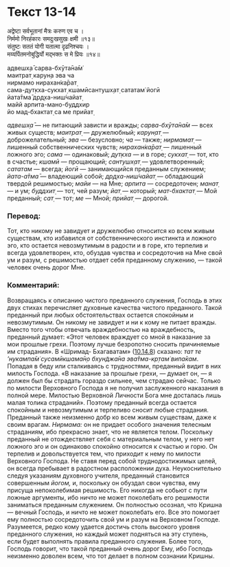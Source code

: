 # Текст 13-14

अद्वेष्टा सर्वभूतानां मैत्रः करुण एव च ।  
निर्ममो निरहंकारः समदुःखसुखः क्षमी ॥१३॥  
संतुष्टः सततं योगी यतात्मा दृढनिश्चयः ।  
मय्यर्पितमनोबुद्धिर्यो मद्भक्तः स मे प्रियः ॥१४॥

адвешх̣а̄ сарва-бхӯта̄на̄м̇  
маитрат̣ карун̣а эва ча  
нирмамо нирахан̇ка̄рат̣  
сама-дут̣кха-сукхат̣ кшамӣсантушх̣ат̣ сататам̇ йогӣ  
йата̄тма̄ др̣д̣ха-ниш́чайат̣  
майй арпита-мано-буддхир  
йо мад-бхактат̣ са ме прийат̣

_адвешх̣а̄_ — не питающий зависти и вражды; _сарва-бхӯта̄на̄м_ — всех живых существ; _маитрат̣_ — дружелюбный; _карун̣ат̣_ — доброжелательный; _эва_ — безусловно; _ча_ — также; _нирмамат̣_ — лишенный собственнических чувств; _нирахан̇ка̄рат̣_ — лишенный ложного эго; _сама_ — одинаковый; _дут̣кха_ — и в горе; _сукхат̣_ — тот, кто в счастье; _кшамӣ_ — прощающий; _сантушх̣ат̣_ — удовлетворенный; _сататам_ — всегда; _йогӣ_ — занимающийся преданным служением; _йата-а̄тма̄_ — владеющий собой; _др̣д̣ха-ниш́чайат̣_ — обладающий твердой решимостью; _майи_ — на Мне; _арпита_ — сосредоточен; _манат̣_ — и ум; _буддхит̣_ — тот, чей разум; _йат̣_ — который; _мат-бхактат̣_ — Мой преданный; _сат̣_ — тот; _ме_ — Мной; _прийат̣_ — дорогой.

### Перевод:

Тот, кто никому не завидует и дружелюбно относится ко всем живым существам, кто избавился от собственнического инстинкта и ложного эго, кто остается невозмутимым в радости и в горе, кто терпелив и всегда удовлетворен, кто, обуздав чувства и сосредоточив на Мне свой ум и разум, с решимостью отдает себя преданному служению, — такой человек очень дорог Мне.

### Комментарий:

Возвращаясь к описанию чистого преданного служения, Господь в этих двух стихах перечисляет духовные качества чистого преданного. Такой преданный при любых обстоятельствах остается спокойным и невозмутимым. Он никому не завидует и ни к кому не питает вражды. Вместо того чтобы отвечать враждебностью на враждебность, преданный думает: «Этот человек враждует со мной в наказание за мои прошлые грехи. Поэтому лучше безропотно сносить причиняемые им страдания». В «Шримад- Бхагаватам» ([10.14.8](#)) сказано: _тат те ’нукампа̄м̇ сусамӣкшама̄н̣о бхун̃джа̄на эва̄тма-кр̣там̇ випа̄кам_. Попадая в беду или сталкиваясь с трудностями, преданный видит в них милость Господа. «В наказание за прошлые грехи, — думает он, — я должен был бы страдать гораздо сильнее, чем страдаю сейчас. Только по милости Верховного Господа я не получил заслуженного наказания в полной мере. Милостью Верховной Личности Бога мне досталась лишь малая толика страданий». Поэтому преданный всегда остается спокойным и невозмутимым и терпеливо сносит любые страдания. Преданный также неизменно добр ко всем живым существам, даже к своим врагам. _Нирмама:_ он не придает особого значения телесным страданиям, ибо прекрасно знает, что не является телом. Поскольку преданный не отождествляет себя с материальным телом, у него нет ложного эго и он одинаково спокойно относится к счастью и горю. Он терпелив и довольствуется тем, что приходит к нему по милости Верховного Господа. Не ставя перед собой труднодостижимых целей, он всегда пребывает в радостном расположении духа. Неукоснительно следуя указаниям духовного учителя, преданный становится совершенным _йогом,_ и, поскольку он обуздал свои чувства, ему присуща непоколебимая решимость. Его никогда не собьют с пути ложные аргументы, ибо ничто не может поколебать его решимости заниматься преданным служением. Он полностью осознал, что Кришна — вечный Господь, и ничто не может поколебать его. Все это помогает ему полностью сосредоточить свой ум и разум на Верховном Господе. Разумеется, редко кому удается достичь столь высокого уровня преданного служения, но каждый может подняться на эту ступень, если будет выполнять правила преданного служения. Более того, Господь говорит, что такой преданный очень дорог Ему, ибо Господь неизменно доволен всем, что тот делает в полном сознании Кришны.